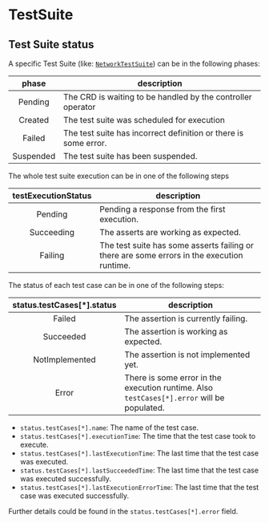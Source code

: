 # TestSuite

## Test Suite status

A specific Test Suite (like: [`NetworkTestSuite`](../chart/crds/NetworkTestSuite.yaml)) can be in the following phases:


|   phase   | description                                                     | 
|:---------:|-----------------------------------------------------------------|
|  Pending  | The CRD is waiting to be handled by the controller operator     |
|  Created  | The test suite was scheduled for execution                      |
|  Failed   | The test suite has incorrect definition or there is some error. |
| Suspended | The test suite has been suspended.                              |


The whole test suite execution can be in one of the following steps

| testExecutionStatus | description                                                                                |
|:-------------------:|--------------------------------------------------------------------------------------------|
|       Pending       | Pending a response from the first execution.                                               |
|     Succeeding      | The asserts are working as expected.                                                       |
|       Failing       | The test suite has some asserts failing or there are some errors in the execution runtime. | 


The status of each test case can be in one of the following steps:

| status.testCases[*].status | description                                                                                |
|:--------------------------:|--------------------------------------------------------------------------------------------|
|           Failed           | The assertion is currently failing.                                                        |
|         Succeeded          | The assertion is working as expected.                                                      |
|       NotImplemented       | The assertion is not implemented yet.                                                      |
|           Error            | There is some error in the execution runtime. Also `testCases[*].error` will be populated. |

- `status.testCases[*].name`: The name of the test case.
- `status.testCases[*].executionTime`: The time that the test case took to execute.
- `status.testCases[*].lastExecutionTime`: The last time that the test case was executed.
- `status.testCases[*].lastSucceededTime`: The last time that the test case was executed successfully.
- `status.testCases[*].lastExecutionErrorTime`: The last time that the test case was executed successfully.

Further details could be found in the `status.testCases[*].error` field.


